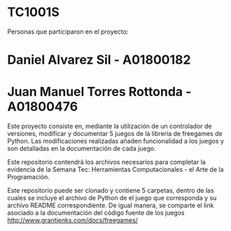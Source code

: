 # TC1001S
Personas que participaron en el proyecto: 
# Daniel Alvarez Sil - A01800182
# Juan Manuel Torres Rottonda - A01800476

Este proyecto consiste en, mediante la utilización de un controlador de versiones, modificar y documentar 5 juegos de la librería de freegames de Python. Las modificaciones realizadas añaden funcionalidad a los juegos y son detalladas en la documentación de cada juego. 

Este repositorio contendrá los archivos necesarios para completar la evidencia de la Semana Tec: Herramientas Computacionales - el Arte de la Programación. 

Este repositorio puede ser clonado y contiene 5 carpetas, dentro de las cuales se incluye el archivo de Python de el juego que corresponda y su archivo README correspondiente. De igual manera, se comparte el link asociado a la documentación del código fuente de los juegos http://www.grantjenks.com/docs/freegames/

